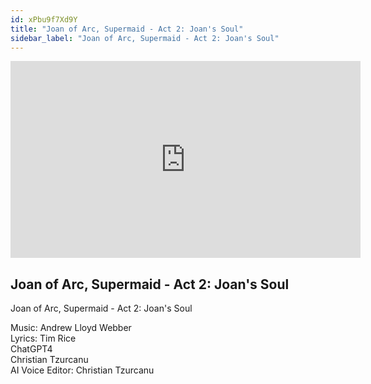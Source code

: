 ```yaml
---
id: xPbu9f7Xd9Y
title: "Joan of Arc, Supermaid - Act 2: Joan's Soul"
sidebar_label: "Joan of Arc, Supermaid - Act 2: Joan's Soul"
---
```


<div class="video-float-container">
  <iframe
    width="560"
    height="315"
    src="https://www.youtube.com/embed/xPbu9f7Xd9Y"
    title="YouTube video player"
    frameborder="0"
    allow="accelerometer; autoplay; clipboard-write; encrypted-media; gyroscope; picture-in-picture; web-share"
    referrerpolicy="strict-origin-when-cross-origin"
    allowfullscreen
  ></iframe>
</div>

## Joan of Arc, Supermaid - Act 2: Joan's Soul

Joan of Arc, Supermaid - Act 2: Joan's Soul

Music:  Andrew Lloyd Webber   
Lyrics:  Tim Rice  
             ChatGPT4  
             Christian Tzurcanu  
AI Voice Editor: Christian Tzurcanu
